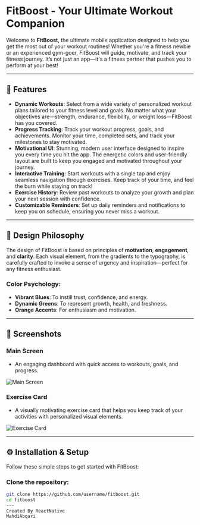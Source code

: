 # **FitBoost - Your Ultimate Workout Companion**

Welcome to **FitBoost**, the ultimate mobile application designed to help you get the most out of your workout routines! Whether you're a fitness newbie or an experienced gym-goer, FitBoost will guide, motivate, and track your fitness journey. It’s not just an app—it's a fitness partner that pushes you to perform at your best!

---

## **🚀 Features**

- **Dynamic Workouts**: Select from a wide variety of personalized workout plans tailored to your fitness level and goals. No matter what your objectives are—strength, endurance, flexibility, or weight loss—FitBoost has you covered.
- **Progress Tracking**: Track your workout progress, goals, and achievements. Monitor your time, completed sets, and track your milestones to stay motivated.
- **Motivational UI**: Stunning, modern user interface designed to inspire you every time you hit the app. The energetic colors and user-friendly layout are built to keep you engaged and motivated throughout your journey.
- **Interactive Training**: Start workouts with a single tap and enjoy seamless navigation through exercises. Keep track of your time, and feel the burn while staying on track!
- **Exercise History**: Review past workouts to analyze your growth and plan your next session with confidence.
- **Customizable Reminders**: Set up daily reminders and notifications to keep you on schedule, ensuring you never miss a workout.

---

## **🎨 Design Philosophy**

The design of FitBoost is based on principles of **motivation**, **engagement**, and **clarity**. Each visual element, from the gradients to the typography, is carefully crafted to invoke a sense of urgency and inspiration—perfect for any fitness enthusiast. 

### **Color Psychology:**
- **Vibrant Blues**: To instill trust, confidence, and energy.
- **Dynamic Greens**: To represent growth, health, and freshness.
- **Orange Accents**: For enthusiasm and motivation.

---

## **📱 Screenshots**

### Main Screen
- An engaging dashboard with quick access to workouts, goals, and progress.

![Main Screen](https://placekitten.com/800/600)

### Exercise Card
- A visually motivating exercise card that helps you keep track of your activities with personalized visual elements.

![Exercise Card](https://placekitten.com/800/600)

---

## **⚙️ Installation & Setup**

Follow these simple steps to get started with FitBoost:

### **Clone the repository:**
```bash
git clone https://github.com/username/fitboost.git
cd fitboost
---
Created By ReactNative
MahdiAbqari
